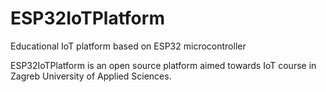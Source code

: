 # ESP32IoTPlatform
 Educational IoT platform based on ESP32 microcontroller

ESP32IoTPlatform is an open source platform aimed towards IoT course in Zagreb University of Applied Sciences.

